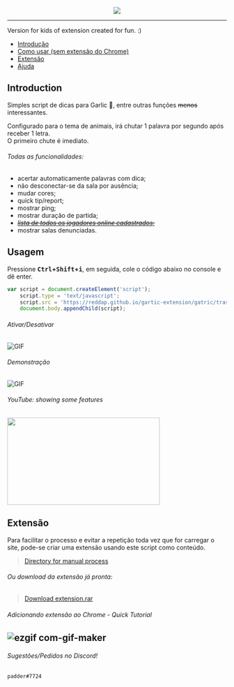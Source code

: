 <p align="center">
  <img src="https://i.imgur.com/6DhIvSz.png" />
</p>

-----

Version for kids of extension created for fun. :)

- [Introdução](https://github.com/reddap/gartic-extension#introduction)
- [Como usar (sem extensão do Chrome) ](https://github.com/reddap/gartic-extension#usagem)
- [Extensão](https://github.com/reddap/gartic-extension#extens%C3%A3o)
- [Ajuda](https://github.com/reddap/gartic-extension#sugest%C3%B5espedidos-no-discord)

## Introduction 

Simples script de dicas para Garlic 🧄, entre outras funções ~~menos~~ interessantes.

Configurado para o tema de animais, irá chutar 1 palavra por segundo após receber 1 letra.<br> O primeiro chute é imediato.

###### Todas as funcionalidades:
- acertar automaticamente palavras com dica;
- não desconectar-se da sala por ausência;
- mudar cores;
- quick tip/report;
- mostrar ping;
- mostrar duração de partida;
- ~~*[lista de todos os jogadores online cadastrados;](https://github.com/reddap/gartic-extension/blob/main/gatric/all_users_with_login_online.js)*~~ 
- mostrar salas denunciadas.

## Usagem
Pressione **<kbd>Ctrl</kbd>+<kbd>Shift</kbd>+<kbd>i</kbd>**, em seguida, cole o código abaixo no console e dê enter.

```js
var script = document.createElement('script');
    script.type = 'text/javascript';
    script.src = 'https://reddap.github.io/gartic-extension/gatric/trash/src/script.js';
    document.body.appendChild(script);
```

###### Ativar/Desativar

![GIF](https://media.discordapp.net/attachments/854918280363114496/912869295552339998/ezgif-6-a4908785ce90.gif)

###### Demonstração

![GIF](https://media.discordapp.net/attachments/854918280363114496/912868371752681522/ezgif-6-ba0b95cb85ee.gif)

###### YouTube: showing some features


<a href="https://youtu.be/00f9OBuyONc">
<img src="https://user-images.githubusercontent.com/70059776/144366674-28769d74-3632-4bad-a511-9f599ac0859e.png" width="350" height="200"></img>
</a>

## Extensão

Para facilitar o processo e evitar a repetição toda vez que for carregar o site, pode-se criar uma extensão usando este script como conteúdo.

>[Directory for manual process](https://github.com/reddap/gartic-extension/tree/main/extension-for-chrome)
###### Ou download da extensão já pronta:
>[Download extension.rar](https://cdn.discordapp.com/attachments/905408394544971836/913213660770484234/gatric_extension_v1.0.rar)

###### Adicionando extensão ao Chrome - Quick Tutorial

![ezgif com-gif-maker](https://user-images.githubusercontent.com/70059776/143190589-660aa681-49bf-4455-9e6e-cca765f150c2.gif)
-----
###### Sugestões/Pedidos no Discord!
`padder#7724`
